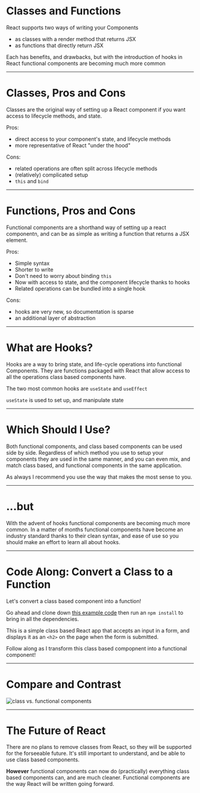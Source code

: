 # Classes and Functions

React supports two ways of writing your Components

- as classes with a render method that returns JSX
- as functions that directly return JSX

Each has benefits, and drawbacks, but with the introduction of hooks in React functional components are becoming much more common

---

# Classes, Pros and Cons

Classes are the original way of setting up a React component if you want access to lifecycle methods, and state.

Pros:
- direct access to your component's state, and lifecycle methods
- more representative of React "under the hood"

Cons:

- related operations are often split across lifecycle methods
- (relatively) complicated setup
- `this` and `bind`

---

# Functions, Pros and Cons

Functional components are a shorthand way of setting up a react componentn, and can be as simple as writing a function that returns a JSX element.

Pros:

- Simple syntax
- Shorter to write
- Don't need to worry about binding `this`
- Now with access to state, and the component lifecycle thanks to hooks
- Related operations can be bundled into a single hook

Cons:

- hooks are very new, so documentation is sparse
- an additional layer of abstraction

---

# What are Hooks?

Hooks are a way to bring state, and life-cycle operations into functional Components. They are functions packaged with React that allow access to all the operations class based components have.

The two most common hooks are `useState` and `useEffect`

`useState` is used to set up, and manipulate state

---

# Which Should I Use?

Both functional components, and class based components can be used side by side. Regardless of which method you use to setup your components they are used in the same manner, and you can even mix, and match class based, and functional components in the same application.

As always I recommend you use the way that makes the most sense to you.

---

# ...but

With the advent of hooks functional components are becoming much more common. In a matter of months functional components have become an industry standard thanks to their clean syntax, and ease of use so you should make an effort to learn all about hooks.

---

# Code Along: Convert a Class to a Function

Let's convert a class based component into a function!

Go ahead and clone down [this example code](https://github.com/Habenzy/class-comp-example) then run an `npm install` to bring in all the dependencies.

This is a simple class based React app that accepts an input in a form, and displays it as an `<h2>` on the page when the form is submitted.

Follow along as I transform this class based compopnent into a functional component!

---

# Compare and Contrast

![class vs. functional components](/images/func_v_class_comp.png)

---

# The Future of React

There are no plans to remove classes from React, so they will be supported for the forseeable future. It's still important to understand, and be able to use class based components.

**However** functional components can now do (practically) everything class based components can, and are much cleaner. Functional components are the way React will be written going forward.
